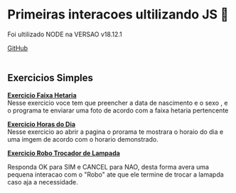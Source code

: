 <h1>Primeiras interacoes ultilizando JS 🤖</h1>
<p>Foi ultilizado NODE na VERSAO v18.12.1</p><a href="https://github.com/portoheitor">GitHub</a><br><br>
<h2>Exercicios Simples</h2>
<p><strong><a
            href="http://portoheitor.github.io/primeirasInteracoes/ExerciciosSimples/FaixaHetaria/index.html">Exercicio
            Faixa Hetaria</a></strong> <br>
    Nesse exercicio voce tem que preencher a data de nascimento e o sexo , e o programa te enviarar uma foto de acordo
    com a faixa hetaria pertencente </p>
<p><strong><a href="http://portoheitor.github.io/primeirasInteracoes/ExerciciosSimples/HorasDoDia/index.html">Exercicio
            Horas do Dia</a></strong> <br>
    Nesse exercicio ao abrir a pagina o prorama te mostrara o horaio do dia e uma imgem de acordo com o horario
    demonstrado.</p>
<p><strong><a
            href="http://portoheitor.github.io/primeirasInteracoes/ExerciciosSimples/roboTrocadorDeLampadas/index.html">Exercicio
            Robo Trocador de Lampada</a></strong> <br>
<p>Responda OK para SIM e CANCEL para NAO, desta forma avera uma pequena interacao com o "Robo" ate que ele termine de
    trocar a lamapda caso aja a necessidade.</p>


